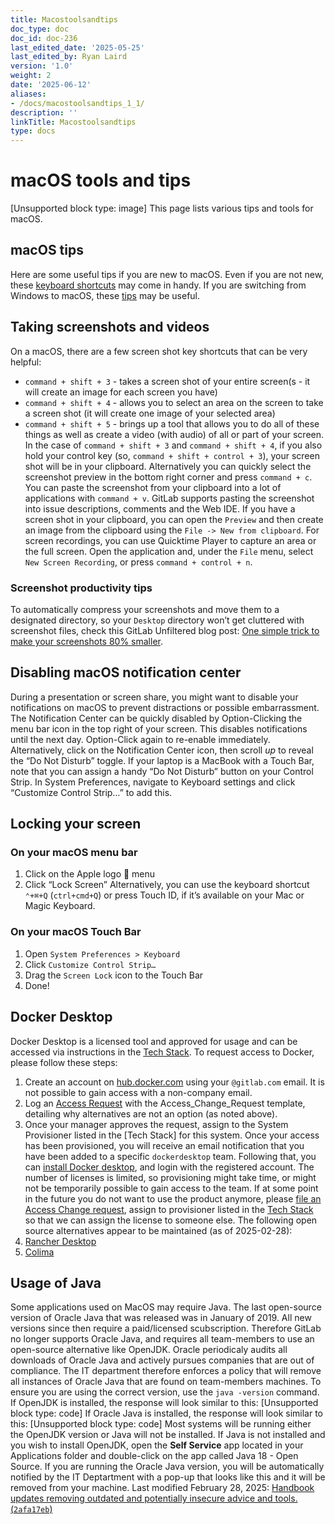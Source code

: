 ```yaml
---
title: Macostoolsandtips
doc_type: doc
doc_id: doc-236
last_edited_date: '2025-05-25'
last_edited_by: Ryan Laird
version: '1.0'
weight: 2
date: '2025-06-12'
aliases:
- /docs/macostoolsandtips_1_1/
description: ''
linkTitle: Macostoolsandtips
type: docs
---
```


# macOS tools and tips

[Unsupported block type: image]
This page lists various tips and tools for macOS.
## macOS tips
Here are some useful tips if you are new to macOS. Even if you are not new, these [keyboard shortcuts](https://support.apple.com/en-us/102650) may come in handy.
If you are switching from Windows to macOS, these [tips](https://support.apple.com/en-us/102323) may be useful.
## Taking screenshots and videos
On a macOS, there are a few screen shot key shortcuts that can be very helpful:
- `command + shift + 3` - takes a screen shot of your entire screen(s - it will create an image for each screen you have)
- `command + shift + 4` - allows you to select an area on the screen to take a screen shot (it will create one image of your selected area)
- `command + shift + 5` - brings up a tool that allows you to do all of these things as well as create a video (with audio) of all or part of your screen.
In the case of `command + shift + 3` and `command + shift + 4`, if you also hold your control key (so, `command + shift + control + 3`), your screen shot will be in your clipboard. Alternatively you can quickly select the screenshot preview in the bottom right corner and press `command + c`.
You can paste the screenshot from your clipboard into a lot of applications with `command + v`. GitLab supports pasting the screenshot into issue descriptions, comments and the Web IDE.
If you have a screen shot in your clipboard, you can open the `Preview` and then create an image from the clipboard using the `File -> New from clipboard`.
For screen recordings, you can use Quicktime Player to capture an area or the full screen. Open the application and, under the `File` menu, select `New Screen Recording`, or press `command + control + n`.
### Screenshot productivity tips
To automatically compress your screenshots and move them to a designated directory, so your `Desktop` directory won’t get cluttered with screenshot files, check this GitLab Unfiltered blog post: [One simple trick to make your screenshots 80% smaller](https://about.gitlab.com/blog/2020/01/30/simple-trick-for-smaller-screenshots/).
## Disabling macOS notification center
During a presentation or screen share, you might want to disable your notifications on macOS to prevent distractions or possible embarrassment.
The Notification Center can be quickly disabled by Option-Clicking the menu bar icon in the top right of your screen. This disables notifications until the next day. Option-Click again to re-enable immediately. Alternatively, click on the Notification Center icon, then scroll *up* to reveal the “Do Not Disturb” toggle.
If your laptop is a MacBook with a Touch Bar, note that you can assign a handy “Do Not Disturb” button on your Control Strip. In System Preferences, navigate to Keyboard settings and click “Customize Control Strip…” to add this.
## Locking your screen
### On your macOS menu bar
1. Click on the Apple logo  menu
1. Click “Lock Screen”
Alternatively, you can use the keyboard shortcut `⌃+⌘+Q` (`ctrl+cmd+Q`) or press Touch ID, if it’s available on your Mac or Magic Keyboard.
### On your macOS Touch Bar
1. Open `System Preferences > Keyboard`
1. Click `Customize Control Strip…`
1. Drag the `Screen Lock` icon to the Touch Bar
1. Done!
## Docker Desktop
Docker Desktop is a licensed tool and approved for usage and can be accessed via instructions in the [Tech Stack](https://gitlab.com/gitlab-com/www-gitlab-com/-/blob/master/data/tech_stack.yml).
To request access to Docker, please follow these steps:
1. Create an account on [hub.docker.com](https://hub.docker.com/) using your `@gitlab.com` email. It is not possible to gain access with a non-company email.
1. Log an [Access Request](https://gitlab.com/gitlab-com/team-member-epics/access-requests/-/issues/new?issue%5Bmilestone_id%5D=) with the Access_Change_Request template, detailing why alternatives are not an option (as noted above).
1. Once your manager approves the request, assign to the System Provisioner listed in the [Tech Stack] for this system.
Once your access has been provisioned, you will receive an email notification that you have been added to a specific `dockerdesktop` team. Following that, you can [install Docker desktop](https://www.docker.com/products/docker-desktop/), and login with the registered account.
The number of licenses is limited, so provisioning might take time, or might not be temporarily possible to gain access to the team.
If at some point in the future you do not want to use the product anymore, please [file an Access Change request](https://gitlab.com/gitlab-com/team-member-epics/access-requests/-/issues/new?issue%5Bmilestone_id%5D=), assign to provisioner listed in the [Tech Stack](https://gitlab.com/gitlab-com/www-gitlab-com/-/blob/master/data/tech_stack.yml) so that we can assign the license to someone else.
The following open source alternatives appear to be maintained (as of 2025-02-28):
1. [Rancher Desktop](https://rancherdesktop.io/)
1. [Colima](https://gitlab.com/-/snippets/2259133)
## Usage of Java
Some applications used on MacOS may require Java. The last open-source version of Oracle Java that was released was in January of 2019. All new versions since then require a paid/licensed scubscription. Therefore GitLab no longer supports Oracle Java, and requires all team-members to use an open-source alternative like OpenJDK. Oracle periodicaly audits all downloads of Oracle Java and actively pursues companies that are out of compliance. The IT department therefore enforces a policy that will remove all instances of Oracle Java that are found on team-members machines.
To ensure you are using the correct version, use the `java -version` command.
If OpenJDK is installed, the response will look similar to this:
[Unsupported block type: code]
If Oracle Java is installed, the response will look similar to this:
[Unsupported block type: code]
Most systems will be running either the OpenJDK version or Java will not be installed. If Java is not installed and you wish to install OpenJDK, open the **Self Service** app located in your Applications folder and double-click on the app called Java 18 - Open Source.
If you are running the Oracle Java version, you will be automatically notified by the IT Deptartment with a pop-up that looks like this
and it will be removed from your machine.
Last modified February 28, 2025: [Handbook updates removing outdated and potentially insecure advice and tools. (](https://gitlab.com/gitlab-com/content-sites/handbook/commit/2afa17eb)[`2afa17eb`](https://gitlab.com/gitlab-com/content-sites/handbook/commit/2afa17eb)[)](https://gitlab.com/gitlab-com/content-sites/handbook/commit/2afa17eb)
